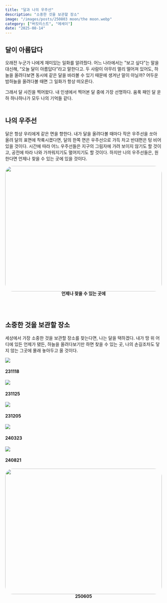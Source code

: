 ```yaml
---
title: "달과 나의 우주선"
description: "소중한 것을 보관할 장소"
image: "/images/posts/250803 moon/the moon.webp"
category: ["버킷리스트", "에세이"]
date: "2025-08-14"
---
```


## 달이 아름답다

오래전 누군가 나에게 재미있는 일화를 알려줬다. 어느 나라에서는 "보고 싶다"는 말을 대신해, “오늘 달이 아름답다”라고 말한다고.
두 사람이 아무리 멀리 떨어져 있어도, 하늘을 올려다보면 동시에 같은 달을 바라볼 수 있기 때문에 생겨난 말이 아닐까? 어두운 밤하늘을 올려다볼 때면 그 일화가 항상 떠오른다.

그래서 달 사진을 찍어왔다. 내 인생에서 찍어본 달 중에 가장 선명하다. 움푹 패인 달 운하 하나하나가 모두 나의 기억들 같다.
 <br><br>

## 나의 우주선


달은 항상 우리에게 같은 면을 향한다. 내가 달을 올려다볼 때마다 작은 우주선을 쏘아 올려 달의 표면에 착륙시켰다면, 달의 한쪽 면은 우주선으로 가득 차고 반대편은 텅 비어 있을 것이다. 시간에 따라 어느 우주선들은 지구의 그림자에 가려 보이지 않기도 할 것이고, 공전에 따라 나와 가까워지기도 멀어지기도 할 것이다. 하지만 나의 우주선들은, 원한다면 언제나 찾을 수 있는 곳에 있을 것이다.


<div style="display: flex; gap: 8px;">
  <div style="flex:1; display: flex; flex-direction: column; align-items: center;">
    <img src="/images/posts/250803 moon/doodle.webp"
         style="width: 100%; aspect-ratio: 5/4; object-fit: cover; border-radius: 24px; display: block;">
    <h4 style="margin: 0 0 0 0; line-height: 1;">언제나 찾을 수 있는 곳에</h4>
  </div>
  </div>

 <br><br>

## 소중한 것을 보관할 장소

세상에서 가장 소중한 것을 보관할 장소를 찾는다면, 나는 달을 택하겠다. 내가 땅 위 어디에 있든 언제가 됐든, 하늘을 올려다보기만 하면 찾을 수 있는 곳, 나의 손길조차도 닿지 않는 그곳에 몰래 놓아두고 올 것이다.

<div class="my-carousel">
  <div
    class="my-carousel-scroll"
    onwheel="
      if (this.matches(':hover')) {
        event.preventDefault();
        this.scrollBy({left: event.deltaY, behavior: 'auto'});
      }
    "
  >
    <div class="my-carousel-item">
      <img src="/images/posts/250803 moon/moon2.webp"" class="my-carousel-img" />
      <h4 class="my-carousel-title">231118</h4>
    </div>
    <div class="my-carousel-item">
      <img src="/images/posts/250803 moon/moon3.webp"" class="my-carousel-img" />
      <h4 class="my-carousel-title">231125</h4>
    </div>
    <div class="my-carousel-item">
      <img src="/images/posts/250803 moon/moon4.webp"" class="my-carousel-img" />
      <h4 class="my-carousel-title">231205</h4>
    </div>
        <div class="my-carousel-item">
      <img src="/images/posts/250803 moon/moon1.webp" class="my-carousel-img" />
      <h4 class="my-carousel-title">240323</h4>
    </div>
        <div class="my-carousel-item">
      <img src="/images/posts/250803 moon/moon5.webp"" class="my-carousel-img" />
      <h4 class="my-carousel-title">240821</h4>
    </div>
  </div>
</div>

<div style="display: flex; gap: 8px;">
  <div style="flex:1; display: flex; flex-direction: column; align-items: center;">
    <img src="/images/posts/250803 moon/the moon.webp"
         style="width: 100%; aspect-ratio: 5/4; object-fit: cover; border-radius: 24px; display: block;">
    <h4 style="margin: 0 0 0 0; line-height: 1;">250605</h4>
  </div>
  </div>
